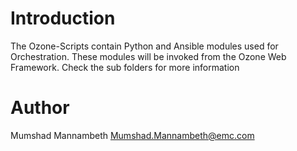 # Introduction
The Ozone-Scripts contain Python and Ansible modules used for Orchestration. These modules will be invoked from the Ozone Web Framework.
Check the sub folders for more information

# Author
Mumshad Mannambeth <Mumshad.Mannambeth@emc.com>
